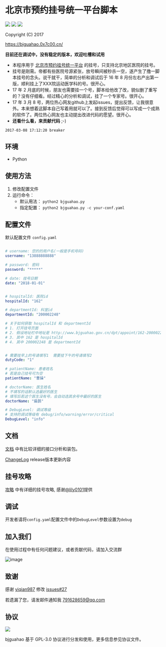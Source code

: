 # 北京市预约挂号统一平台脚本

![](https://img.shields.io/badge/Language-Python-007fc0.svg)
![](https://img.shields.io/badge/license-GPLv3-000000.svg)
![](https://img.shields.io/badge/made%20with-%3C3-red.svg)

Copyright (C) 2017

https://bjguahao.0x7c00.cn/

**目前还在调试中，没有稳定的版本，欢迎吐槽和试用**

* 本程序用于 [北京市预约挂号统一平台](http://www.bjguahao.gov.cn/) 的挂号，只支持北京地区医院的挂号。
* 挂号是刚需。帝都有些医院号源紧张，放号瞬间被秒杀一空，遂产生了撸一脚本挂号的念头。说干就干，简单的分析和调试后于 16 年 8 月份左右产出第一版，顺利挂上了XXX院运动医学科的号。很开心。
* 17 年 2 月底的时候，朋友也需要挂一个号，脚本给他改了改，貌似删了重写的？没有仔细看。经过精心的分析和调试，挂了一个专家号。很开心。
* 17 年 3 月 8 号，两位热心网友github上发起issues，提出反馈，让我很意外。本来想着这脚本自己写着用就可以了。接到反馈后觉得可以写成一个成熟的软件了。两位热心网友也主动提出改进代码的愿望。很开心。
* __还看什么看，来贡献代码__ ;-)

`2017-03-08 17:12:20 breaker`

## 环境

- Python

## 使用方法

1. 修改配置文件
2. 运行命令：
    - 默认用法： ```python2 bjguahao.py```
    - 指定配置： ```python2 bjguahao.py -c your-conf.yaml```

## 配置文件

默认配置文件 `config.yaml`

```yaml

# username: 您的的用户名(一般是手机号码)
username: "13888888888"

# password: 密码
password: "*****"

# date: 挂号日期
date: "2018-01-01"


# hospitalId: 医院id
hospitalId: "162"

# departmentId: 科室id
departmentId: "200002248"

# 关于如何获取 hospitalId 和 departmentId
# 1. 打开挂号页面
# 2. 假设地址栏中地址是 http://www.bjguahao.gov.cn/dpt/appoint/162-200002248.htm
# 3. 其中 162 是 hospitalId
# 4. 其中 200002248 是 departmentId


# 需要挂早上的号请填写1  需要挂下午的号请填写2
dutyCode: "1"

# patientName: 患者姓名
# 若是自己挂号可为空
patientName: "曹操"

# doctorName: 医生姓名
# 不填写的话默认选最好的医生
# 填写后若这个医生没有号，会自动选其余号中最好的医生
doctorName: "扁鹊"

# DebugLevel: 调试等级
# 支持的调试等级有 debug/info/warning/error/critical
DebugLevel: "info"
```

## 文档

[文档](doc.md) 中有比较详细的接口分析和装包。

[ChangeLog](ChangeLog.md) release版本更新内容

## 挂号攻略

[攻略](tips.md) 中有详细的挂号攻略, 感谢[@lily0101](https://github.com/lily0101)提供

## 调试

开发者请将`config.yaml`配置文件中的`DebugLevel`参数设置为`debug`

## 加入我们

在使用过程中有任何问题建议，或者贡献代码，请加入交流群

![image](https://github.com/iBreaker/bjguahao/raw/master/img/qq-qun.png)

## 致谢

感谢 [yiqian987](https://github.com/yiqian987) 修改 [issues#27](https://github.com/iBreaker/bjguahao/issues/27)

若遗漏了您，请发邮件通知我 <791628659@qq.com>

## 协议

![](https://www.gnu.org/graphics/gplv3-127x51.png)

bjguahao 基于 GPL-3.0 协议进行分发和使用，更多信息参见协议文件。
